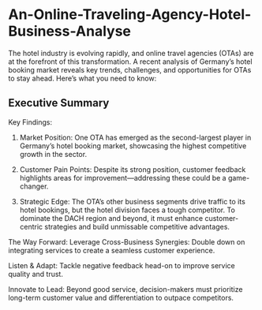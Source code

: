 # An-Online-Traveling-Agency-Hotel-Business-Analyse

The hotel industry is evolving rapidly, and online travel agencies (OTAs) are at the forefront of this transformation. A recent analysis of Germany’s hotel booking market reveals key trends, challenges, and opportunities for OTAs to stay ahead. Here’s what you need to know:

## Executive Summary

Key Findings:

1) Market Position: One OTA has emerged as the second-largest player in Germany’s hotel booking market, showcasing the highest competitive growth in the sector.

2) Customer Pain Points: Despite its strong position, customer feedback highlights areas for improvement—addressing these could be a game-changer.

3) Strategic Edge: The OTA’s other business segments drive traffic to its hotel bookings, but the hotel division faces a tough competitor. To dominate the DACH region and beyond, it must enhance customer-centric strategies and build unmissable competitive advantages.

The Way Forward:
Leverage Cross-Business Synergies: Double down on integrating services to create a seamless customer experience.

Listen & Adapt: Tackle negative feedback head-on to improve service quality and trust.

Innovate to Lead: Beyond good service, decision-makers must prioritize long-term customer value and differentiation to outpace competitors.




